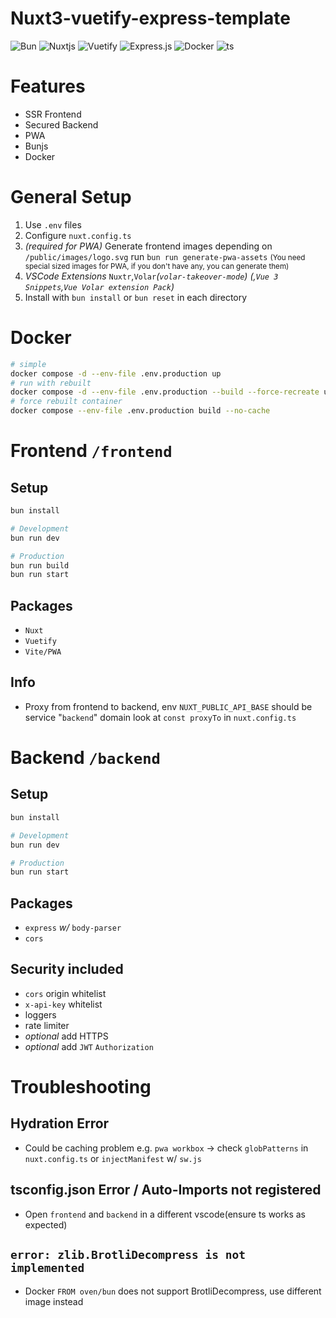 # Nuxt3-vuetify-express-template

![Bun](https://img.shields.io/badge/Bun-%23000000.svg?style=for-the-badge&logo=bun&logoColor=white)
![Nuxtjs](https://img.shields.io/badge/Nuxt-002E3B?style=for-the-badge&logo=nuxtdotjs&logoColor=#00DC82)
![Vuetify](https://img.shields.io/badge/Vuetify-1867C0?style=for-the-badge&logo=vuetify&logoColor=AEDDFF)
![Express.js](https://img.shields.io/badge/express.js-%23404d59.svg?style=for-the-badge&logo=express&logoColor=%2361DAFB)
![Docker](https://img.shields.io/badge/docker-%230db7ed.svg?style=for-the-badge&logo=docker&logoColor=white)
![ts](https://img.shields.io/badge/TypeScript-007ACC?style=for-the-badge&logo=typescript&logoColor=white)

# Features
* SSR Frontend
* Secured Backend
* PWA 
* Bunjs
* Docker

# General Setup
1. Use `.env` files
2. Configure `nuxt.config.ts`
3. *(required for PWA)* Generate frontend images depending on `/public/images/logo.svg` run `bun run generate-pwa-assets`
<small>(You need special sized images for PWA, if you don't have any, you can generate them)</small>
4. *VSCode Extensions* `Nuxtr`,`Volar`*(`volar-takeover-mode`)* *(,`Vue 3 Snippets`,`Vue Volar extension Pack`)*
5. Install with `bun install` or `bun reset` in each directory

# Docker
```sh
# simple
docker compose -d --env-file .env.production up
# run with rebuilt
docker compose -d --env-file .env.production --build --force-recreate up
# force rebuilt container
docker compose --env-file .env.production build --no-cache
```

# Frontend `/frontend`
## Setup
```sh
bun install

# Development
bun run dev

# Production
bun run build
bun run start
```
## Packages
* `Nuxt`
* `Vuetify`
* `Vite/PWA`

## Info

* Proxy from frontend to backend, env `NUXT_PUBLIC_API_BASE` should be service "`backend`" domain look at `const proxyTo` in `nuxt.config.ts`

# Backend `/backend`
## Setup
```sh
bun install

# Development
bun run dev

# Production
bun run start
```
## Packages
* `express` *w/* `body-parser`
* `cors`


## Security included
* `cors` origin whitelist
* `x-api-key` whitelist
* loggers
* rate limiter
* *optional* add HTTPS
* *optional* add `JWT` `Authorization`

# Troubleshooting


## Hydration Error
* Could be caching problem e.g. `pwa workbox` → check `globPatterns` in `nuxt.config.ts` or `injectManifest` w/ `sw.js`
## tsconfig.json Error / Auto-Imports not registered
* Open `frontend` and `backend` in a different vscode(ensure ts works as expected)
## `error: zlib.BrotliDecompress is not implemented`
* Docker `FROM oven/bun` does not support BrotliDecompress, use different image instead
